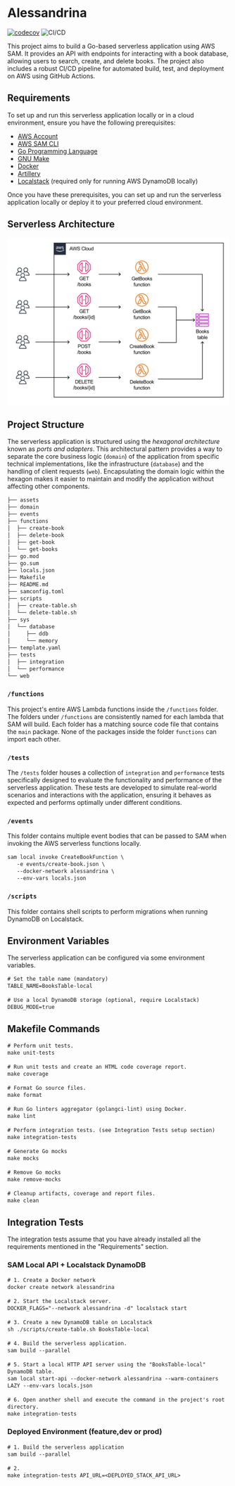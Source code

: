 # Alessandrina

[![codecov](https://codecov.io/gh/rotiroti/alessandrina/branch/main/graph/badge.svg?token=eWAHfGU54Y)](https://codecov.io/gh/rotiroti/alessandrina)
![CI/CD](https://github.com/rotiroti/alessandrina/actions/workflows/pipeline.yaml/badge.svg)

This project aims to build a Go-based serverless application using AWS SAM. It provides an API with endpoints for interacting with a book database, allowing users to search, create, and delete books. The project also includes a robust CI/CD pipeline for automated build, test, and deployment on AWS using GitHub Actions.

## Requirements

To set up and run this serverless application locally or in a cloud environment, ensure you have the following prerequisites:

- [AWS Account](https://aws.amazon.com/account)
- [AWS SAM CLI](https://docs.aws.amazon.com/serverless-application-model/latest/developerguide/what-is-sam.html)
- [Go Programming Language](https://go.dev)
- [GNU Make](https://www.gnu.org/software/make)
- [Docker](https://www.docker.com)
- [Artillery](https://artillery.io)
- [Localstack](https://localstack.cloud) (required only for running AWS DynamoDB locally)

Once you have these prerequisites, you can set up and run the serverless application locally or deploy it to your preferred cloud environment.

## Serverless Architecture

<p align="center">
  <img src="assets/architecture.png" alt="Alessandrina Architecture"/>
</p>

## Project Structure

The serverless application is structured using the *hexagonal architecture* known as *ports and adapters*. This architectural pattern provides a way to separate the core business logic (`domain`) of the application from specific technical implementations, like the infrastructure (`database`) and the handling of client requests (`web`). Encapsulating the domain logic within the hexagon makes it easier to maintain and modify the application without affecting other components.

```shell
├── assets
├── domain
├── events
├── functions
│  ├── create-book
│  ├── delete-book
│  ├── get-book
│  └── get-books
├── go.mod
├── go.sum
├── locals.json
├── Makefile
├── README.md
├── samconfig.toml
├── scripts
│  ├── create-table.sh
│  └── delete-table.sh
├── sys
│  └── database
│     ├── ddb
│     └── memory
├── template.yaml
├── tests
│  ├── integration
│  └── performance
└── web
```

### `/functions`

This project's entire AWS Lambda functions inside the `/functions` folder. The folders under `/functions` are consistently named for each lambda that SAM will build. Each folder has a matching source code file that contains the `main` package. None of the packages inside the folder `functions` can import each other.

### `/tests`

The `/tests` folder houses a collection of `integration` and `performance` tests specifically designed to evaluate the functionality and performance of the serverless application. These tests are developed to simulate real-world scenarios and interactions with the application, ensuring it behaves as expected and performs optimally under different conditions.

### `/events`

This folder contains multiple event bodies that can be passed to SAM when invoking the AWS serverless functions locally.

```shell
sam local invoke CreateBookFunction \
   -e events/create-book.json \
   --docker-network alessandrina \
   --env-vars locals.json
```

### `/scripts`

This folder contains shell scripts to perform migrations when running DynamoDB on Localstack.

## Environment Variables

The serverless application can be configured via some environment variables.

```shell
# Set the table name (mandatory)
TABLE_NAME=BooksTable-local

# Use a local DynamoDB storage (optional, require Localstack)
DEBUG_MODE=true
```

## Makefile Commands

```shell
# Perform unit tests.
make unit-tests

# Run unit tests and create an HTML code coverage report.
make coverage

# Format Go source files.
make format

# Run Go linters aggregator (golangci-lint) using Docker.
make lint

# Perform integration tests. (see Integration Tests setup section)
make integration-tests

# Generate Go mocks
make mocks

# Remove Go mocks
make remove-mocks

# Cleanup artifacts, coverage and report files.
make clean
```

## Integration Tests

The integration tests assume that you have already installed all the requirements mentioned in the "Requirements" section.

### SAM Local API + Localstack DynamoDB

```shell
# 1. Create a Docker network
docker create network alessandrina

# 2. Start the Localstack server.
DOCKER_FLAGS="--network alessandrina -d" localstack start

# 3. Create a new DynamoDB table on Localstack
sh ./scripts/create-table.sh BooksTable-local

# 4. Build the serverless application.
sam build --parallel

# 5. Start a local HTTP API server using the "BooksTable-local" DynamoDB table.
sam local start-api --docker-network alessandrina --warm-containers LAZY --env-vars locals.json

# 6. Open another shell and execute the command in the project's root directory.
make integration-tests
```

### Deployed Environment (feature,dev or prod)

```shell
# 1. Build the serverless application
sam build --parallel

# 2.
make integration-tests API_URL=<DEPLOYED_STACK_API_URL>
```
